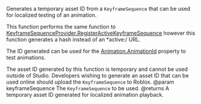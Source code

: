 Generates a temporary asset ID from a `KeyframeSequence` that can be used for localized testing of an animation.

This function performs the same function to [KeyframeSequenceProvider.RegisterActiveKeyframeSequence](https://developer.roblox.com/api-reference/function/KeyframeSequenceProvider/RegisterActiveKeyframeSequence) however this function generates a hash instead of an *active:/ URL.

The ID generated can be used for the [Animation.AnimationId](https://developer.roblox.com/api-reference/property/Animation/AnimationId) property to test animations.

The asset ID generated by this function is temporary and cannot be used outside of Studio. Developers wishing to generate an asset ID that can be used online should upload the `KeyframeSequence` to Roblox.
@param keyframeSequence The `KeyframeSequence` to be used.
@returns A temporary asset ID generated for localized animation playback.